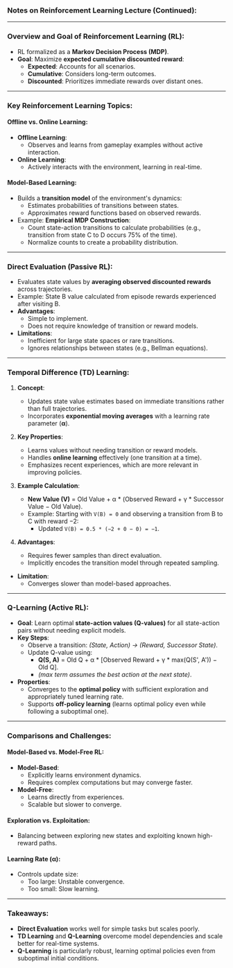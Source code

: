 ### Notes on Reinforcement Learning Lecture (Continued):

---

### **Overview and Goal of Reinforcement Learning (RL):**

- RL formalized as a **Markov Decision Process (MDP)**.
- **Goal**: Maximize **expected cumulative discounted reward**:
    - **Expected**: Accounts for all scenarios.
    - **Cumulative**: Considers long-term outcomes.
    - **Discounted**: Prioritizes immediate rewards over distant ones.

---

### **Key Reinforcement Learning Topics:**

#### **Offline vs. Online Learning:**

- **Offline Learning**:
    - Observes and learns from gameplay examples without active interaction.
- **Online Learning**:
    - Actively interacts with the environment, learning in real-time.

#### **Model-Based Learning:**

- Builds a **transition model** of the environment's dynamics:
    - Estimates probabilities of transitions between states.
    - Approximates reward functions based on observed rewards.
- Example: **Empirical MDP Construction**:
    - Count state-action transitions to calculate probabilities (e.g., transition from state C to D occurs 75% of the time).
    - Normalize counts to create a probability distribution.

---

### **Direct Evaluation (Passive RL):**

- Evaluates state values by **averaging observed discounted rewards** across trajectories.
- Example: State B value calculated from episode rewards experienced after visiting B.
- **Advantages**:
    - Simple to implement.
    - Does not require knowledge of transition or reward models.
- **Limitations**:
    - Inefficient for large state spaces or rare transitions.
    - Ignores relationships between states (e.g., Bellman equations).

---

### **Temporal Difference (TD) Learning:**

1. **Concept**:
    
    - Updates state value estimates based on immediate transitions rather than full trajectories.
    - Incorporates **exponential moving averages** with a learning rate parameter (**α**).
2. **Key Properties**:
    
    - Learns values without needing transition or reward models.
    - Handles **online learning** effectively (one transition at a time).
    - Emphasizes recent experiences, which are more relevant in improving policies.
3. **Example Calculation**:
    
    - **New Value (V)** = Old Value + α * (Observed Reward + γ * Successor Value − Old Value).
    - Example: Starting with `V(B) = 0` and observing a transition from B to C with reward −2:
        - Updated `V(B) = 0.5 * (−2 + 0 − 0) = −1`.
4. **Advantages**:
    
    - Requires fewer samples than direct evaluation.
    - Implicitly encodes the transition model through repeated sampling.

- **Limitation**:
    - Converges slower than model-based approaches.

---

### **Q-Learning (Active RL):**

- **Goal**: Learn optimal **state-action values (Q-values)** for all state-action pairs without needing explicit models.
- **Key Steps**:
    - Observe a transition: _(State, Action) → (Reward, Successor State)_.
    - Update Q-value using:
        - **Q(S, A)** = Old Q + α * [Observed Reward + γ * max(Q(S', A')) − Old Q].
        - _(max term assumes the best action at the next state)_.
- **Properties**:
    - Converges to the **optimal policy** with sufficient exploration and appropriately tuned learning rate.
    - Supports **off-policy learning** (learns optimal policy even while following a suboptimal one).

---

### **Comparisons and Challenges:**

#### **Model-Based vs. Model-Free RL:**

- **Model-Based**:
    - Explicitly learns environment dynamics.
    - Requires complex computations but may converge faster.
- **Model-Free**:
    - Learns directly from experiences.
    - Scalable but slower to converge.

#### **Exploration vs. Exploitation**:

- Balancing between exploring new states and exploiting known high-reward paths.

#### **Learning Rate (α):**

- Controls update size:
    - Too large: Unstable convergence.
    - Too small: Slow learning.

---

### **Takeaways:**

- **Direct Evaluation** works well for simple tasks but scales poorly.
- **TD Learning** and **Q-Learning** overcome model dependencies and scale better for real-time systems.
- **Q-Learning** is particularly robust, learning optimal policies even from suboptimal initial conditions.